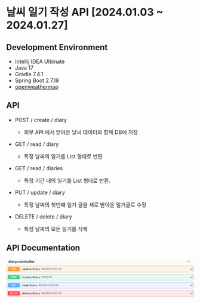# 날씨 일기 작성 API [2024.01.03 ~ 2024.01.27]

## Development Environment

- Intellij IDEA Ultimate
- Java 17
- Gradle 7.4.1
- Spring Boot 2.7.18
- [openweathermap](https://openweathermap.org/)

## API

- POST / create / diary
  - 외부 API 에서 받아온 날씨 데이터와 함께 DB에 저장

- GET / read / diary
  - 특정 날짜의 일기를 List 형태로 반환

- GET / read / diaries
  - 특정 기간 내의 일기를 List 형태로 반환.

- PUT / update / diary
  - 특정 날짜의 첫번째 일기 글을 새로 받아온 일기글로 수정

- DELETE / delete / diary
  - 특정 날짜의 모든 일기를 삭제

## API Documentation

![img.png](imgs/api_doc.png)
